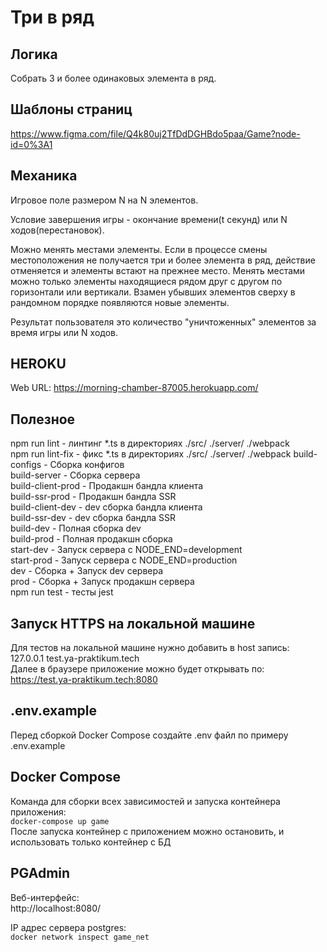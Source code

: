 # Три в ряд
## Логика  
Собрать 3 и более одинаковых элемента в ряд.
## Шаблоны страниц  
https://www.figma.com/file/Q4k80uj2TfDdDGHBdo5paa/Game?node-id=0%3A1 
## Механика
Игровое поле размером N на N элементов.

Условие завершения игры - окончание времени(t секунд) или N ходов(перестановок).

Можно менять местами элементы. Если в процессе смены местоположения не получается три и более элемента в ряд, действие отменяется и элементы встают на прежнее место. Менять местами можно только элементы находящиеся рядом друг с другом по горизонтали или вертикали. Взамен убывших элементов сверху в рандомном порядке появляются новые элементы.

Результат пользователя это количество "уничтоженных" элементов за время игры или N ходов.

## HEROKU
Web URL:        https://morning-chamber-87005.herokuapp.com/
## Полезное  
npm run lint - линтинг *.ts  в директориях  ./src/  ./server/ ./webpack   
npm run lint-fix - фикс *.ts    в директориях  ./src/  ./server/ ./webpack
build-configs - Сборка конфигов    
build-server -  Сборка  сервера   
build-client-prod - Продакшн бандла клиента     
build-ssr-prod -  Продакшн бандла SSR   
build-client-dev - dev сборка бандла клиента    
build-ssr-dev -  dev сборка бандла SSR    
build-dev - Полная сборка dev   
build-prod - Полная продакшн сборка   
start-dev - Запуск сервера с NODE_END=development   
start-prod - Запуск сервера с NODE_END=production   
dev - Сборка + Запуск dev сервера    
prod -  Сборка + Запуск продакшн сервера    
npm run test - тесты jest   

## Запуск HTTPS на локальной машине
Для тестов на локальной машине нужно добавить в host запись:    
127.0.0.1 test.ya-praktikum.tech    
Далее в браузере приложение можно будет открывать по:           
https://test.ya-praktikum.tech:8080

## .env.example   
Перед сборкой Docker Compose создайте .env файл по примеру .env.example   

## Docker Compose
Команда для сборки всех зависимостей и запуска контейнера приложения:    
`docker-compose up game`    
После запуска контейнер с приложением можно остановить, и использовать только контейнер с БД    

## PGAdmin
Веб-интерфейс:  
http://localhost:8080/    

IP адрес сервера postgres:   
`docker network inspect game_net`   
